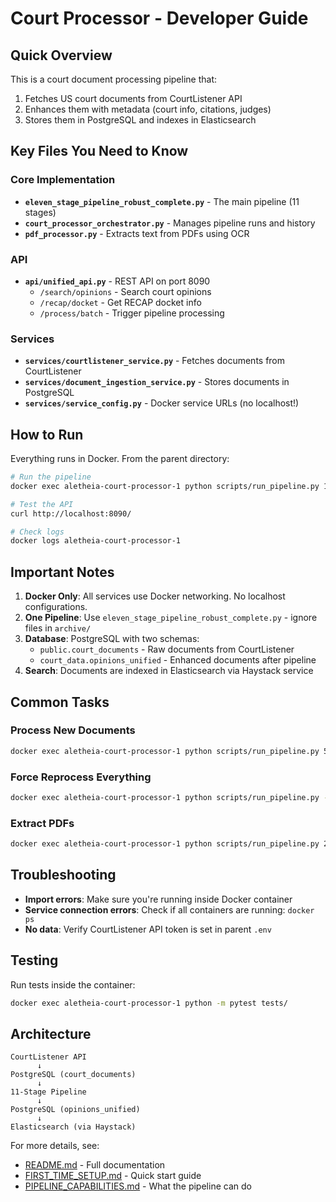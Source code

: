 # Court Processor - Developer Guide

## Quick Overview

This is a court document processing pipeline that:
1. Fetches US court documents from CourtListener API
2. Enhances them with metadata (court info, citations, judges)
3. Stores them in PostgreSQL and indexes in Elasticsearch

## Key Files You Need to Know

### Core Implementation
- **`eleven_stage_pipeline_robust_complete.py`** - The main pipeline (11 stages)
- **`court_processor_orchestrator.py`** - Manages pipeline runs and history
- **`pdf_processor.py`** - Extracts text from PDFs using OCR

### API
- **`api/unified_api.py`** - REST API on port 8090
  - `/search/opinions` - Search court opinions
  - `/recap/docket` - Get RECAP docket info
  - `/process/batch` - Trigger pipeline processing

### Services
- **`services/courtlistener_service.py`** - Fetches documents from CourtListener
- **`services/document_ingestion_service.py`** - Stores documents in PostgreSQL
- **`services/service_config.py`** - Docker service URLs (no localhost!)

## How to Run

Everything runs in Docker. From the parent directory:

```bash
# Run the pipeline
docker exec aletheia-court-processor-1 python scripts/run_pipeline.py 10

# Test the API
curl http://localhost:8090/

# Check logs
docker logs aletheia-court-processor-1
```

## Important Notes

1. **Docker Only**: All services use Docker networking. No localhost configurations.
2. **One Pipeline**: Use `eleven_stage_pipeline_robust_complete.py` - ignore files in `archive/`
3. **Database**: PostgreSQL with two schemas:
   - `public.court_documents` - Raw documents from CourtListener
   - `court_data.opinions_unified` - Enhanced documents after pipeline
4. **Search**: Documents are indexed in Elasticsearch via Haystack service

## Common Tasks

### Process New Documents
```bash
docker exec aletheia-court-processor-1 python scripts/run_pipeline.py 50 --unprocessed
```

### Force Reprocess Everything
```bash
docker exec aletheia-court-processor-1 python scripts/run_pipeline.py --force
```

### Extract PDFs
```bash
docker exec aletheia-court-processor-1 python scripts/run_pipeline.py 20 --extract-pdfs
```

## Troubleshooting

- **Import errors**: Make sure you're running inside Docker container
- **Service connection errors**: Check if all containers are running: `docker ps`
- **No data**: Verify CourtListener API token is set in parent `.env`

## Testing

Run tests inside the container:
```bash
docker exec aletheia-court-processor-1 python -m pytest tests/
```

## Architecture

```
CourtListener API
      ↓
PostgreSQL (court_documents)
      ↓
11-Stage Pipeline
      ↓
PostgreSQL (opinions_unified)
      ↓
Elasticsearch (via Haystack)
```

For more details, see:
- [README.md](./README.md) - Full documentation
- [FIRST_TIME_SETUP.md](./FIRST_TIME_SETUP.md) - Quick start guide
- [PIPELINE_CAPABILITIES.md](./PIPELINE_CAPABILITIES.md) - What the pipeline can do
